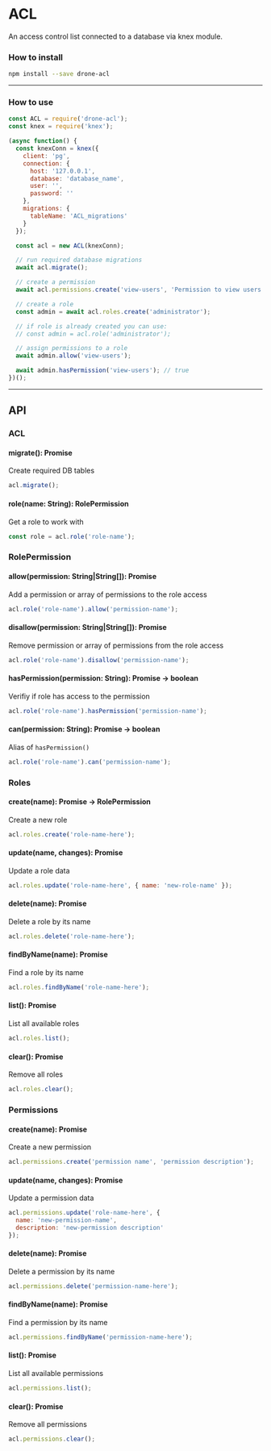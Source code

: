 # ACL

An access control list connected to a database via knex module.

### How to install

```bash
npm install --save drone-acl
```

---

### How to use

```javascript
const ACL = require('drone-acl');
const knex = require('knex');

(async function() {
  const knexConn = knex({
    client: 'pg',
    connection: {
      host: '127.0.0.1',
      database: 'database_name',
      user: '',
      password: ''
    },
    migrations: {
      tableName: 'ACL_migrations'
    }
  });

  const acl = new ACL(knexConn);

  // run required database migrations
  await acl.migrate();

  // create a permission
  await acl.permissions.create('view-users', 'Permission to view users');

  // create a role
  const admin = await acl.roles.create('administrator');

  // if role is already created you can use:
  // const admin = acl.role('administrator');

  // assign permissions to a role
  await admin.allow('view-users');

  await admin.hasPermission('view-users'); // true
})();
```

---

## API

### ACL

#### migrate(): Promise

Create required DB tables

```javascript
acl.migrate();
```

#### role(name: String): RolePermission

Get a role to work with

```javascript
const role = acl.role('role-name');
```

### RolePermission

#### allow(permission: String|String[]): Promise

Add a permission or array of permissions to the role access

```javascript
acl.role('role-name').allow('permission-name');
```

#### disallow(permission: String|String[]): Promise

Remove permission or array of permissions from the role access

```javascript
acl.role('role-name').disallow('permission-name');
```

#### hasPermission(permission: String): Promise -> boolean

Verifiy if role has access to the permission

```javascript
acl.role('role-name').hasPermission('permission-name');
```

#### can(permission: String): Promise -> boolean

Alias of `hasPermission()`

```javascript
acl.role('role-name').can('permission-name');
```

### Roles

#### create(name): Promise -> RolePermission

Create a new role

```javascript
acl.roles.create('role-name-here');
```

#### update(name, changes): Promise

Update a role data

```javascript
acl.roles.update('role-name-here', { name: 'new-role-name' });
```

#### delete(name): Promise

Delete a role by its name

```javascript
acl.roles.delete('role-name-here');
```

#### findByName(name): Promise

Find a role by its name

```javascript
acl.roles.findByName('role-name-here');
```

#### list(): Promise

List all available roles

```javascript
acl.roles.list();
```

#### clear(): Promise

Remove all roles

```javascript
acl.roles.clear();
```

### Permissions

#### create(name): Promise

Create a new permission

```javascript
acl.permissions.create('permission name', 'permission description');
```

#### update(name, changes): Promise

Update a permission data

```javascript
acl.permissions.update('role-name-here', {
  name: 'new-permission-name',
  description: 'new-permission description'
});
```

#### delete(name): Promise

Delete a permission by its name

```javascript
acl.permissions.delete('permission-name-here');
```

#### findByName(name): Promise

Find a permission by its name

```javascript
acl.permissions.findByName('permission-name-here');
```

#### list(): Promise

List all available permissions

```javascript
acl.permissions.list();
```

#### clear(): Promise

Remove all permissions

```javascript
acl.permissions.clear();
```
